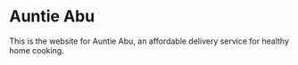 # Auntie Abu

This is the website for Auntie Abu, an affordable delivery service for healthy home cooking.